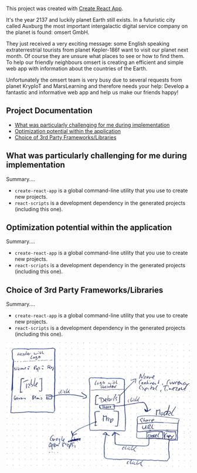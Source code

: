 This project was created with [Create React App](https://github.com/facebookincubator/create-react-app).

It's the year 2137 and luckily planet Earth still exists. In a futuristic city called Auxburg the
most important intergalactic digital service company on the planet is found: omsert
GmbH.

They just received a very exciting message: some English speaking extraterrestrial tourists
from planet Kepler-186f want to visit our planet next month. Of course they are unsure
what places to see or how to find them. To help our friendly neighbours omsert is creating
an efficient and simple web app with information about the countries of the Earth.

Unfortunately the omsert team is very busy due to several requests from planet KrypIoT
and MarsLearning and therefore needs your help: Develop a fantastic and informative
web app and help us make our friends happy!

## Project Documentation

- [What was particularly challenging for me during implementation](#What-was-particularly-challenging-for-me-during-implementation)
- [Optimization potential within the application](#Optimization-potential-within-the-application)
- [Choice of 3rd Party Frameworks/Libraries](#Choice-of-3rd-Party-Frameworks/Libraries)

## What was particularly challenging for me during implementation

Summary....

* `create-react-app` is a global command-line utility that you use to create new projects.
* `react-scripts` is a development dependency in the generated projects (including this one).


## Optimization potential within the application

Summary....

* `create-react-app` is a global command-line utility that you use to create new projects.
* `react-scripts` is a development dependency in the generated projects (including this one).


## Choice of 3rd Party Frameworks/Libraries

Summary....

* `create-react-app` is a global command-line utility that you use to create new projects.
* `react-scripts` is a development dependency in the generated projects (including this one).

![alt text](https://github.com/fuggerstadt1907/omsert-web-app/blob/master/src/assets/sketch.png)